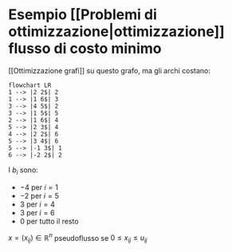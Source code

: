 # Esempio [[Problemi di ottimizzazione|ottimizzazione]] flusso di costo minimo

[[Ottimizzazione grafi]] su questo grafo, ma gli archi costano:

```mermaid
flowchart LR
1 --> |2 2$| 2
1 --> |1 6$| 3
3 --> |4 5$| 2
3 --> |1 5$| 5
2 --> |1 6$| 4
5 --> |2 3$| 4
4 --> |2 2$| 6
5 --> |3 4$| 6
5 --> |-1 3$| 1
6 --> |-2 2$| 2
```

I $b_i$ sono:
- $-4$ per $i=1$
- $-2$ per $i=5$
- $3$ per $i=4$
- $3$ per $i=6$
- $0$ per tutto il resto

$x=(x_{ij})∈ℝ^n$ pseudoflusso se $0≤x_{ij}≤u_{ij}$